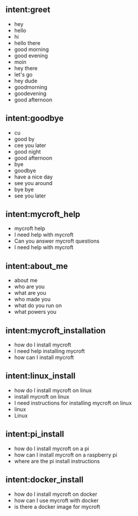 ## intent:greet
- hey
- hello
- hi
- hello there
- good morning
- good evening
- moin
- hey there
- let's go
- hey dude
- goodmorning
- goodevening
- good afternoon

## intent:goodbye
- cu
- good by
- cee you later
- good night
- good afternoon
- bye
- goodbye
- have a nice day
- see you around
- bye bye
- see you later

## intent:mycroft_help
- mycroft help
- I need help with mycroft
- Can you answer mycroft questions
- I need help with mycroft

## intent:about_me
- about me
- who are you
- what are you
- who made you
- what do you run on
- what powers you

## intent:mycroft_installation
- how do I install mycroft
- I need help installing mycroft
- how can I install mycroft


## intent:linux_install
- how do I install mycroft on linux
- install mycroft on linux
- I need instructions for installing mycroft on linux
- linux
- Linux

## intent:pi_install
- how do I install mycroft on a pi
- how can I install mycroft on a raspberry pi
- where are the pi install instructions

## intent:docker_install
- how do I install mycroft on docker
- how can I use mycroft with docker
- is there a docker image for mycroft

